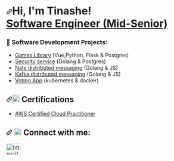 <h1 dir="auto"><a id="user-content-hi-im-tinashe-software-engineer-mid-senior" class="anchor" aria-hidden="true" href="#hi-im-tinashe-software-engineer-mid-senior"><svg class="octicon octicon-link" viewBox="0 0 16 16" version="1.1" width="16" height="16" aria-hidden="true"><path fill-rule="evenodd" d="M7.775 3.275a.75.75 0 001.06 1.06l1.25-1.25a2 2 0 112.83 2.83l-2.5 2.5a2 2 0 01-2.83 0 .75.75 0 00-1.06 1.06 3.5 3.5 0 004.95 0l2.5-2.5a3.5 3.5 0 00-4.95-4.95l-1.25 1.25zm-4.69 9.64a2 2 0 010-2.83l2.5-2.5a2 2 0 012.83 0 .75.75 0 001.06-1.06 3.5 3.5 0 00-4.95 0l-2.5 2.5a3.5 3.5 0 004.95 4.95l1.25-1.25a.75.75 0 00-1.06-1.06l-1.25 1.25a2 2 0 01-2.83 0z"></path></svg></a>Hi, I'm Tinashe! <br><a href="https://github.com/Chavh">Software Engineer (Mid-Senior)</a></h1>

### 🔭 Software Development Projects:
- [Games Library](https://github.com/Chavh/games-library) (Vue,Python, Flask & Postgres)
- [Security service](https://github.com/Chavh/security-service) (Golang & Postgres)
- [Nats distributed messaging](https://github.com/Chavh/nats-distributed-messaging) (Golang & JS)
- [Kafka distributed messaging](https://github.com/Chavh/kafka) (Golang & JS)
- [Voting App](https://github.com/Chavh/voting-app) (kubernetes & docker)

<h2 dir="auto"><a id="user-content--certifications" class="anchor" aria-hidden="true" href="#-certifications"><svg class="octicon octicon-link" viewBox="0 0 16 16" version="1.1" width="16" height="16" aria-hidden="true"><path fill-rule="evenodd" d="M7.775 3.275a.75.75 0 001.06 1.06l1.25-1.25a2 2 0 112.83 2.83l-2.5 2.5a2 2 0 01-2.83 0 .75.75 0 00-1.06 1.06 3.5 3.5 0 004.95 0l2.5-2.5a3.5 3.5 0 00-4.95-4.95l-1.25 1.25zm-4.69 9.64a2 2 0 010-2.83l2.5-2.5a2 2 0 012.83 0 .75.75 0 001.06-1.06 3.5 3.5 0 00-4.95 0l-2.5 2.5a3.5 3.5 0 004.95 4.95l1.25-1.25a.75.75 0 00-1.06-1.06l-1.25 1.25a2 2 0 01-2.83 0z"></path></svg></a><g-emoji class="g-emoji" alias="tv" fallback-src="https://github.githubassets.com/images/icons/emoji/unicode/1f4fa.png"><img class="emoji" alt="tv" height="20" width="20" src="https://github.githubassets.com/images/icons/emoji/unicode/1f4fa.png"></g-emoji> Certifications</h2>

- [AWS Certified Cloud Practitioner](https://www.credly.com/badges/c37afb26-203e-4a97-be8f-f9a2c743f16d/public_url)

<h2 dir="auto"><a id="user-content---connect-with-me" class="anchor" aria-hidden="true" href="#--connect-with-me"><svg class="octicon octicon-link" viewBox="0 0 16 16" version="1.1" width="16" height="16" aria-hidden="true"><path fill-rule="evenodd" d="M7.775 3.275a.75.75 0 001.06 1.06l1.25-1.25a2 2 0 112.83 2.83l-2.5 2.5a2 2 0 01-2.83 0 .75.75 0 00-1.06 1.06 3.5 3.5 0 004.95 0l2.5-2.5a3.5 3.5 0 00-4.95-4.95l-1.25 1.25zm-4.69 9.64a2 2 0 010-2.83l2.5-2.5a2 2 0 012.83 0 .75.75 0 001.06-1.06 3.5 3.5 0 00-4.95 0l-2.5 2.5a3.5 3.5 0 004.95 4.95l1.25-1.25a.75.75 0 00-1.06-1.06l-1.25 1.25a2 2 0 01-2.83 0z"></path></svg></a> <g-emoji class="g-emoji" alias="selfie" fallback-src="https://github.githubassets.com/images/icons/emoji/unicode/1f933.png"><img class="emoji" alt="selfie" height="20" width="20" src="https://github.githubassets.com/images/icons/emoji/unicode/1f933.png"></g-emoji> Connect with me:</h2>

<p align="left">
<a href="https://linkedin.com/in/https://www.linkedin.com/in/tinashe-chavunduka-404a1483/" target="blank"><img align="center" src="https://raw.githubusercontent.com/rahuldkjain/github-profile-readme-generator/master/src/images/icons/Social/linked-in-alt.svg" alt="https://www.linkedin.com/in/tinashe-chavunduka-404a1483/" height="30" width="40" /></a>
</p>
